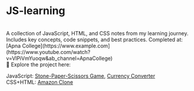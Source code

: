 # JS-learning
<br>
A collection of JavaScript, HTML, and CSS notes from my learning journey. Includes key concepts, code snippets, and best practices.
Completed at:
[Apna College](https://www.example.com](https://www.youtube.com/watch?v=VlPiVmYuoqw&ab_channel=ApnaCollege) 

<br>
🚀 Explore the project here: 
<br>

JavaScript: 
[Stone-Paper-Scissors Game](https://github.com/nehamehar/Stone-Paper-Scissors-Game), [Currency Converter](https://github.com/nehamehar/Currency-Converter)
<br>
CSS+HTML:
[Amazon Clone](https://github.com/nehamehar/Amazon-Clone)

